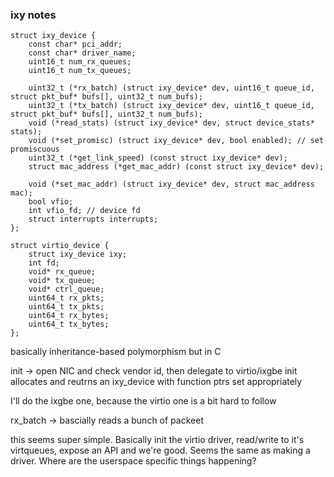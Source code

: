 ### ixy notes

```
struct ixy_device {
	const char* pci_addr;
	const char* driver_name;
	uint16_t num_rx_queues;
	uint16_t num_tx_queues;

	uint32_t (*rx_batch) (struct ixy_device* dev, uint16_t queue_id, struct pkt_buf* bufs[], uint32_t num_bufs);
	uint32_t (*tx_batch) (struct ixy_device* dev, uint16_t queue_id, struct pkt_buf* bufs[], uint32_t num_bufs);
	void (*read_stats) (struct ixy_device* dev, struct device_stats* stats);
	void (*set_promisc) (struct ixy_device* dev, bool enabled); // set promiscuous
	uint32_t (*get_link_speed) (const struct ixy_device* dev);
	struct mac_address (*get_mac_addr) (const struct ixy_device* dev);

	void (*set_mac_addr) (struct ixy_device* dev, struct mac_address mac);
	bool vfio;
	int vfio_fd; // device fd
	struct interrupts interrupts;
};

struct virtio_device {
	struct ixy_device ixy;
	int fd;
	void* rx_queue;
	void* tx_queue;
	void* ctrl_queue;
	uint64_t rx_pkts;
	uint64_t tx_pkts;
	uint64_t rx_bytes;
	uint64_t tx_bytes;
};
```

basically inheritance-based polymorphism but in C

init -> open NIC and check vendor id, then delegate to virtio/ixgbe init
allocates and reutrns an ixy_device with function ptrs set appropriately 

I'll do the ixgbe one, because the virtio one is a bit hard to follow

rx_batch -> bascially reads a bunch of packeet

this seems super simple. Basically init the virtio driver, read/write to it's 
virtqueues, expose an API and we're good. Seems the same as making a driver. 
Where are the userspace specific things happening?
